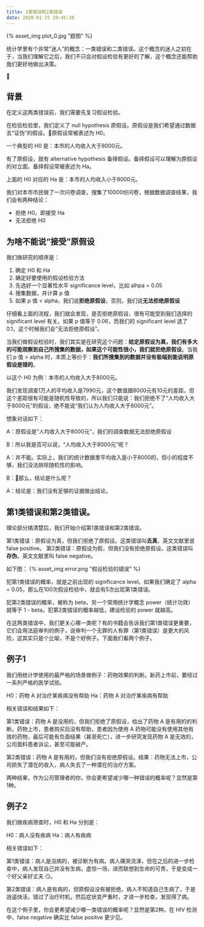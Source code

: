 ```yaml
---
title: 1类错误和2类错误
date: 2020-01-15 19:45:10
---
```


{% asset_img plot_0.jpg "题图" %}

统计学里有个非常“迷人”的概念：一类错误和二类错误。这个概念的迷人之初在于，当我们理解它之后，我们不只会对假设检验有更好的了解，这个概念还能帮助我们更好地做出决策。

<!-- more -->

## 背景

在定义这两类错误前，我们需要先复习假设检验。

在检验检验里，我们定义了 null hypothesis 原假设。原假设是我们希望通过数据去“证伪”的假设。原假设常被表述为 H0。

一个典型的 H0 是：本市的人均收入大于8000元。

有了原假设，就有 alternative hypothesis 备择假设。备择假设可以理解为原假设的对立面。备择假设常被表述为 Ha。

上面的 H0 对应的 Ha 是：本市的人均收入小于8000元。

我们对本市市民做了一次问卷调查，搜集了10000份问卷，根据数据调查结果，我们会有两种结论：
- 拒绝 H0，即接受 Ha
- 无法拒绝 H0

## 为啥不能说“接受”原假设

我们做研究的顺序是：
1. 确定 H0 和 Ha
1. 确定好要使用的假设检验方法
1. 先选好一个显著性水平 significance level，比如 alhpa = 0.05
1. 搜集数据，并计算 p 值
1. 如果 p 值 < alpha，我们说**拒绝原假设**，否则，我们说**无法拒绝原假设**

仔细看上面的流程，我们就会发现，是否拒绝原假设，很有可能受到我们选择的 significant level 有关。如果 p 值等于 0.06，而我们的 significant level 选了 0.1，这个时候我们会“无法拒绝原假设”。

当我们做假设检验时，我们其实是在研究这个问题：**给定原假设为真，我们有多大的可能观察到自己所搜集的数据，如果这个可能性很小，我们就拒绝原假设**。当我们 p 值 > alpha 时，本质上等价于：**我们所搜集到的数据并没有极端到能说明原假设是错的**。

以这个 H0 为例：本市的人均收入大于8000元。 

我们发现调查1万人的平均收入是7990元，这个数值跟8000元有10元的差距，但这个差距很有可能是随机性导致的，所以我们只能说：我们拒绝不了“人均收入大于8000元”的假设，绝不能说“我们认为人均收入大于8000元”。

想象对话如下：

A：原假设是“人均收入大于8000元”，我们的调查数据无法拒绝原假设

B：所以我是否可以说，“人均收入大于8000元”呢？

A：并不能。实际上，我们的统计数据里平均收入是小于8000的，但小的程度不够，我们没法排除随机性的影响。

B：那么，结论是什么呢？

A：结论是：我们没有足够的证据做出结论。

## 第1类错误和第2类错误。

理论部分搞清楚后，我们开始介绍第1类错误和第2类错误。

第1类错误：原假设为真，但我们拒绝了原假设。这类错误叫**去真**，英文文献里说 false positive。
第2类错误：原假设为假，但我们没有拒绝原假设。这类错误叫**存伪**，英文文献里叫 false negative。

如下图：
{% asset_img error.png "假设检验的错误" %}

犯第1类错误的概率，就是之前出现的 significance level。如果我们确定了 alpha = 0.05，那么在100次假设检验中，就会有5次出现第1类错误。

犯第2类错误的概率，被称为 beta，另一个常用统计学概念 power（统计功效）就等于 1 - beta。犯第2类错误的概率越低，建设检验的 power 就越高。

在这两类错误中，我们更关心哪一类呢？有的书籍会告诉我们第1类错误更重要，它们会用法庭审判的例子，说审判一个无罪的人有罪（第1类错误）是更大的风险，这其实只是个比喻，不是个好例子。下面我们看两个例子。

## 例子1

我们用统计学使用的最严格的场景做例子：药物效果的判断。新药上市前，要经过一系列严格的医学试验。

H0：药物 A 对治疗某疾病没有帮助
Ha：药物 A 对治疗某疾病有帮助

相关错误和结果如下：

第1类错误：药物 A 是没用的，但我们拒绝了原假设，给出了药物 A 是有用的的判断。药物上市，患者购买后没有帮助，患者因为使用 A 药物可能没有使用其他有效的药物，最后可能有负面结果（甚至死亡），进一步研究发现药物 A 是无效的，公司面料患者诉讼，甚至可能破产。

第2类错误：药物 A 是有用的，但我们没有拒绝原假设。结果：药物无法上市，公司损失了潜在的收入，病人失去了一种潜在的治疗方案。

两种结果，作为公司管理者的你，你会更希望减少哪一种错误的概率呢？显然是第1种。

## 例子2

我们做疾病筛查时，H0 和 Ha 分别是：

H0：病人没有疾病
Ha：病人有疾病

相关错误如下：

第1类错误：病人是没病的，被诊断为有病。病人痛哭流涕，但在之后的进一步检查中，病人发现自己并没有生病，虚惊一场，进而联想到生命的可贵，于是变成一个好父亲好丈夫 :smirk:。

第2类错误：病人是有病的，但原假设没有被拒绝，病人不知道自己生病了，于是逍遥快活，错过了治疗时机，然后症状变严重时，才进一步检查，发现得了病。

在这个例子里，你会更希望减少哪一类错误的概率呢？显然是第2种。在 HIV 检测中，false negative 确实比 false positve 更少见。
